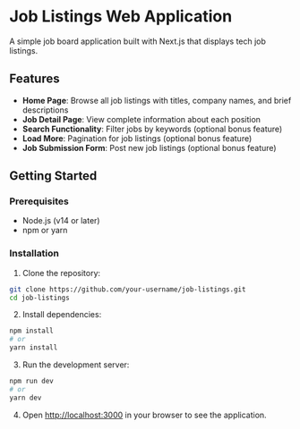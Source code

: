 # Job Listings Web Application

A simple job board application built with Next.js that displays tech job listings.

## Features

- **Home Page**: Browse all job listings with titles, company names, and brief descriptions
- **Job Detail Page**: View complete information about each position
- **Search Functionality**: Filter jobs by keywords (optional bonus feature)
- **Load More**: Pagination for job listings (optional bonus feature)
- **Job Submission Form**: Post new job listings (optional bonus feature)

## Getting Started

### Prerequisites

- Node.js (v14 or later)
- npm or yarn

### Installation

1. Clone the repository:
```bash
git clone https://github.com/your-username/job-listings.git
cd job-listings
```

2. Install dependencies:
```bash
npm install
# or
yarn install
```

3. Run the development server:
```bash
npm run dev
# or
yarn dev
```

4. Open [http://localhost:3000](http://localhost:3000) in your browser to see the application.

